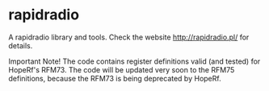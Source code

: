 # rapidradio
A rapidradio library and tools. Check the website http://rapidradio.pl/ for details.

Important Note!
The code contains register definitions valid (and tested) for HopeRf's RFM73. The code will be updated very soon to the RFM75 definitions, because the RFM73 is being deprecated by HopeRf.
